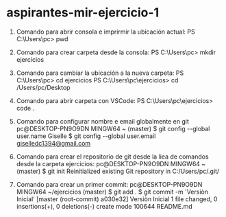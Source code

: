 # aspirantes-mir-ejercicio-1
1. Comando para abrir consola e imprirmir la ubicación actual: 
   PS C:\Users\pc> pwd
2. Comando para crear carpeta desde la consola:
   PS C:\Users\pc> mkdir ejercicios
3. Comando para cambiar la ubicación a la nueva carpeta:
   PS C:\Users\pc> cd ejercicios
   PS C:\Users\pc\ejercicios> cd /Users/pc/Desktop
4. Comando para abrir carpeta con VSCode:
   PS C:\Users\pc\ejercicios> code .
  
6. Comando para configurar nombre e email globalmente en git 
   pc@DESKTOP-PN9O9DN MINGW64 ~ (master)
    $ git config --global user.name Giselle
    $ git config --global user.email giselledc1394@gmail.com
7. Comando para crear el repositorio de git desde la liea de comandos desde la carpeta ejercicios: 
   pc@DESKTOP-PN9O9DN MINGW64 ~ (master)
   $ git init
   Reinitialized existing Git repository in C:/Users/pc/.git/

8. Comando para crear un primer commit: 
   pc@DESKTOP-PN9O9DN MINGW64 ~/ejercicios (master)
   $ git add .
   $ git commit -m 'Versiòn Inicial'
   [master (root-commit) a030e32] Versiòn Inicial
   1 file changed, 0 insertions(+), 0 deletions(-)
    create mode 100644 README.md
